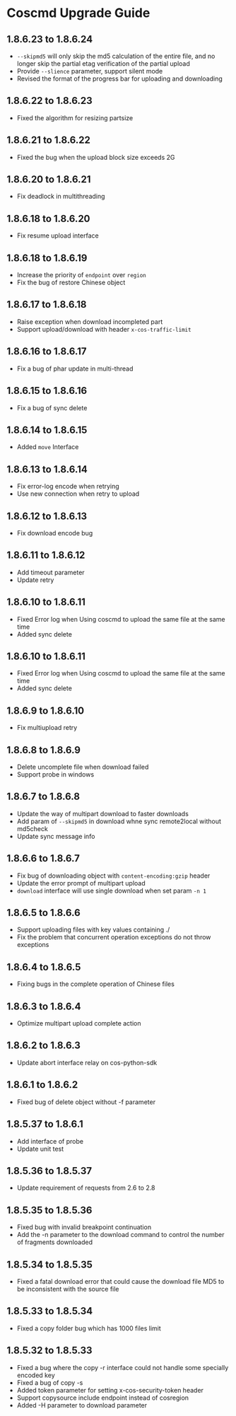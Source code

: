 Coscmd Upgrade Guide
====================
1.8.6.23 to 1.8.6.24
--------------------
- `--skipmd5` will only skip the md5 calculation of the entire file, and no longer skip the partial etag verification of the partial upload
- Provide `--slience` parameter, support silent mode
- Revised the format of the progress bar for uploading and downloading

1.8.6.22 to 1.8.6.23
--------------------
- Fixed the algorithm for resizing partsize

1.8.6.21 to 1.8.6.22
--------------------
- Fixed the bug when the upload block size exceeds 2G

1.8.6.20 to 1.8.6.21
--------------------
- Fix deadlock in multithreading

1.8.6.18 to 1.8.6.20
--------------------
- Fix resume upload interface

1.8.6.18 to 1.8.6.19
--------------------
- Increase the priority of `endpoint` over `region`
- Fix the bug of restore Chinese object

1.8.6.17 to 1.8.6.18
--------------------
- Raise exception when download incompleted part
- Support upload/download with header `x-cos-traffic-limit`

1.8.6.16 to 1.8.6.17
--------------------
- Fix a bug of phar update in multi-thread

1.8.6.15 to 1.8.6.16
--------------------
- Fix a bug of sync delete

1.8.6.14 to 1.8.6.15
--------------------
- Added `move` Interface

1.8.6.13 to 1.8.6.14
--------------------
- Fix error-log encode when retrying
- Use new connection when retry to upload

1.8.6.12 to 1.8.6.13
--------------------
- Fix download encode bug

1.8.6.11 to 1.8.6.12
--------------------
- Add timeout parameter
- Update retry

1.8.6.10 to 1.8.6.11
--------------------
- Fixed Error log when Using coscmd to upload the same file at the same time
- Added sync delete

1.8.6.10 to 1.8.6.11
--------------------
- Fixed Error log when Using coscmd to upload the same file at the same time
- Added sync delete

1.8.6.9 to 1.8.6.10
--------------------
- Fix multiupload retry

1.8.6.8 to 1.8.6.9
--------------------
- Delete uncomplete file when download failed
- Support probe in windows

1.8.6.7 to 1.8.6.8
--------------------
- Update the way of multipart download to faster downloads 
- Add param of `--skipmd5` in download whne sync remote2local without md5check
- Update sync message info

1.8.6.6 to 1.8.6.7
--------------------
- Fix bug of downloading object with `content-encoding:gzip` header
- Update the error prompt of multipart upload
- `download` interface will use single download when set param `-n 1`

1.8.6.5 to 1.8.6.6
--------------------
- Support uploading files with key values containing ./
- Fix the problem that concurrent operation exceptions do not throw exceptions

1.8.6.4 to 1.8.6.5
--------------------
- Fixing bugs in the complete operation of Chinese files

1.8.6.3 to 1.8.6.4
--------------------
- Optimize multipart upload complete action

1.8.6.2 to 1.8.6.3
--------------------
- Update abort interface relay on cos-python-sdk

1.8.6.1 to 1.8.6.2
--------------------
- Fixed bug of delete object without -f parameter

1.8.5.37 to 1.8.6.1
--------------------
- Add interface of probe
- Update unit test

1.8.5.36 to 1.8.5.37
--------------------
- Update requirement of requests from 2.6 to 2.8 

1.8.5.35 to 1.8.5.36
--------------------
- Fixed bug with invalid breakpoint continuation
- Add the -n parameter to the download command to control the number of fragments downloaded

1.8.5.34 to 1.8.5.35
--------------------
- Fixed a fatal download error that could cause the download file MD5 to be inconsistent with the source file 

1.8.5.33 to 1.8.5.34
--------------------
- Fixed a copy folder bug which has 1000 files limit

1.8.5.32 to 1.8.5.33
--------------------

- Fixed a bug where the copy -r interface could not handle some specially encoded key
- Fixed a bug of copy -s
- Added token parameter for setting x-cos-security-token header
- Support copysource include endpoint instead of cosregion
- Added -H parameter to download parameter


